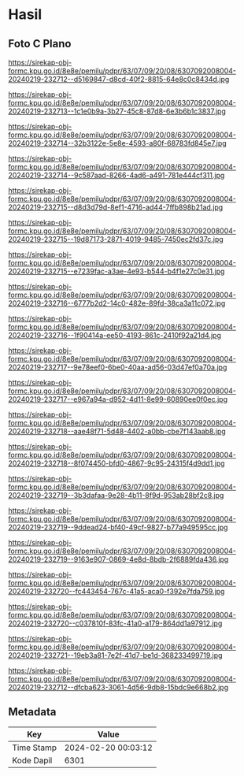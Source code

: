 # Hasil

## Foto C Plano

https://sirekap-obj-formc.kpu.go.id/8e8e/pemilu/pdpr/63/07/09/20/08/6307092008004-20240219-232712--d5169847-d8cd-40f2-8815-64e8c0c8434d.jpg

https://sirekap-obj-formc.kpu.go.id/8e8e/pemilu/pdpr/63/07/09/20/08/6307092008004-20240219-232713--1c1e0b9a-3b27-45c8-87d8-6e3b6b1c3837.jpg

https://sirekap-obj-formc.kpu.go.id/8e8e/pemilu/pdpr/63/07/09/20/08/6307092008004-20240219-232714--32b3122e-5e8e-4593-a80f-68783fd845e7.jpg

https://sirekap-obj-formc.kpu.go.id/8e8e/pemilu/pdpr/63/07/09/20/08/6307092008004-20240219-232714--9c587aad-8266-4ad6-a491-781e444cf311.jpg

https://sirekap-obj-formc.kpu.go.id/8e8e/pemilu/pdpr/63/07/09/20/08/6307092008004-20240219-232715--d8d3d79d-8ef1-4716-ad44-7ffb898b21ad.jpg

https://sirekap-obj-formc.kpu.go.id/8e8e/pemilu/pdpr/63/07/09/20/08/6307092008004-20240219-232715--19d87173-2871-4019-9485-7450ec2fd37c.jpg

https://sirekap-obj-formc.kpu.go.id/8e8e/pemilu/pdpr/63/07/09/20/08/6307092008004-20240219-232715--e7239fac-a3ae-4e93-b544-b4f1e27c0e31.jpg

https://sirekap-obj-formc.kpu.go.id/8e8e/pemilu/pdpr/63/07/09/20/08/6307092008004-20240219-232716--6777b2d2-14c0-482e-89fd-38ca3a11c072.jpg

https://sirekap-obj-formc.kpu.go.id/8e8e/pemilu/pdpr/63/07/09/20/08/6307092008004-20240219-232716--1f90414a-ee50-4193-861c-2410f92a21d4.jpg

https://sirekap-obj-formc.kpu.go.id/8e8e/pemilu/pdpr/63/07/09/20/08/6307092008004-20240219-232717--9e78eef0-6be0-40aa-ad56-03d47ef0a70a.jpg

https://sirekap-obj-formc.kpu.go.id/8e8e/pemilu/pdpr/63/07/09/20/08/6307092008004-20240219-232717--e967a94a-d952-4d11-8e99-60890ee0f0ec.jpg

https://sirekap-obj-formc.kpu.go.id/8e8e/pemilu/pdpr/63/07/09/20/08/6307092008004-20240219-232718--aae48f71-5d48-4402-a0bb-cbe7f143aab8.jpg

https://sirekap-obj-formc.kpu.go.id/8e8e/pemilu/pdpr/63/07/09/20/08/6307092008004-20240219-232718--8f074450-bfd0-4867-9c95-24315f4d9dd1.jpg

https://sirekap-obj-formc.kpu.go.id/8e8e/pemilu/pdpr/63/07/09/20/08/6307092008004-20240219-232719--3b3dafaa-9e28-4b11-8f9d-953ab28bf2c8.jpg

https://sirekap-obj-formc.kpu.go.id/8e8e/pemilu/pdpr/63/07/09/20/08/6307092008004-20240219-232719--9ddead24-bf40-49cf-9827-b77a949595cc.jpg

https://sirekap-obj-formc.kpu.go.id/8e8e/pemilu/pdpr/63/07/09/20/08/6307092008004-20240219-232719--9163e907-0869-4e8d-8bdb-2f6889fda436.jpg

https://sirekap-obj-formc.kpu.go.id/8e8e/pemilu/pdpr/63/07/09/20/08/6307092008004-20240219-232720--fc443454-767c-41a5-aca0-f392e7fda759.jpg

https://sirekap-obj-formc.kpu.go.id/8e8e/pemilu/pdpr/63/07/09/20/08/6307092008004-20240219-232720--c037810f-83fc-41a0-a179-864dd1a97912.jpg

https://sirekap-obj-formc.kpu.go.id/8e8e/pemilu/pdpr/63/07/09/20/08/6307092008004-20240219-232721--19eb3a81-7e2f-41d7-be1d-368233499719.jpg

https://sirekap-obj-formc.kpu.go.id/8e8e/pemilu/pdpr/63/07/09/20/08/6307092008004-20240219-232712--dfcba623-3061-4d56-9db8-15bdc9e668b2.jpg


## Metadata

| Key        | Value               |
| ---------- | ------------------- |
| Time Stamp | 2024-02-20 00:03:12 |
| Kode Dapil | 6301                |



